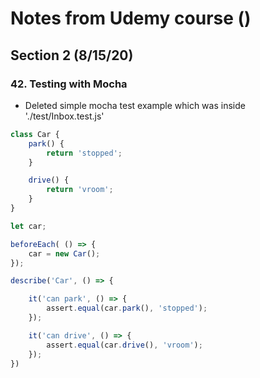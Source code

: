 # Notes from Udemy course ()

## Section 2 (8/15/20)

### 42. Testing with Mocha
- Deleted simple mocha test example which was inside './test/Inbox.test.js'

```js
class Car {
    park() {
        return 'stopped';
    }

    drive() {
        return 'vroom';
    }
}

let car;

beforeEach( () => {
    car = new Car();
});

describe('Car', () => {

    it('can park', () => {
        assert.equal(car.park(), 'stopped');
    });

    it('can drive', () => {
        assert.equal(car.drive(), 'vroom');
    });
})
```